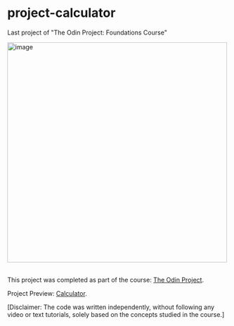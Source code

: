 # project-calculator
Last project of "The Odin Project: Foundations Course"

<img src="https://github.com/user-attachments/assets/c002b035-10de-4b5e-a882-c47503eb4b71" alt="image" width="500"/>
<br><br/>


This project was completed as part of the course: [The Odin Project](https://www.theodinproject.com/lessons/foundations-calculator).

Project Preview: [Calculator](https://dasha-solomkina.github.io/project-calculator/).

[Disclaimer: The code was written independently, without following any video or text tutorials, solely based on the concepts studied in the course.]
